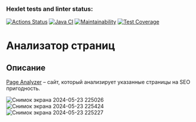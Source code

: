 ### Hexlet tests and linter status:
[![Actions Status](https://github.com/GrandVandal/java-project-72/actions/workflows/hexlet-check.yml/badge.svg)](https://github.com/GrandVandal/java-project-72/actions)
[![Java CI](https://github.com/GrandVandal/java-project-72/actions/workflows/main.yml/badge.svg)](https://github.com/GrandVandal/java-project-72/actions/workflows/main.yml)
[![Maintainability](https://api.codeclimate.com/v1/badges/f4db8d938e91b7297989/maintainability)](https://codeclimate.com/github/GrandVandal/java-project-72/maintainability)
[![Test Coverage](https://api.codeclimate.com/v1/badges/f4db8d938e91b7297989/test_coverage)](https://codeclimate.com/github/GrandVandal/java-project-72/test_coverage)

# Анализатор страниц
## Описание
[Page Analyzer](https://page-analyzer-u5fb.onrender.com) – сайт, который анализирует указанные страницы на SEO пригодность.

![Снимок экрана 2024-05-23 225026](https://github.com/GrandVandal/java-project-72/assets/139870237/2a416bac-0c47-4b4f-ac33-31415a8e1ea2)
![Снимок экрана 2024-05-23 225424](https://github.com/GrandVandal/java-project-72/assets/139870237/49d72659-d33d-420d-9cf9-8c07d9274301)
![Снимок экрана 2024-05-23 225227](https://github.com/GrandVandal/java-project-72/assets/139870237/9da856a8-31dc-4a4e-8c3f-e45ea7f90fcc)

